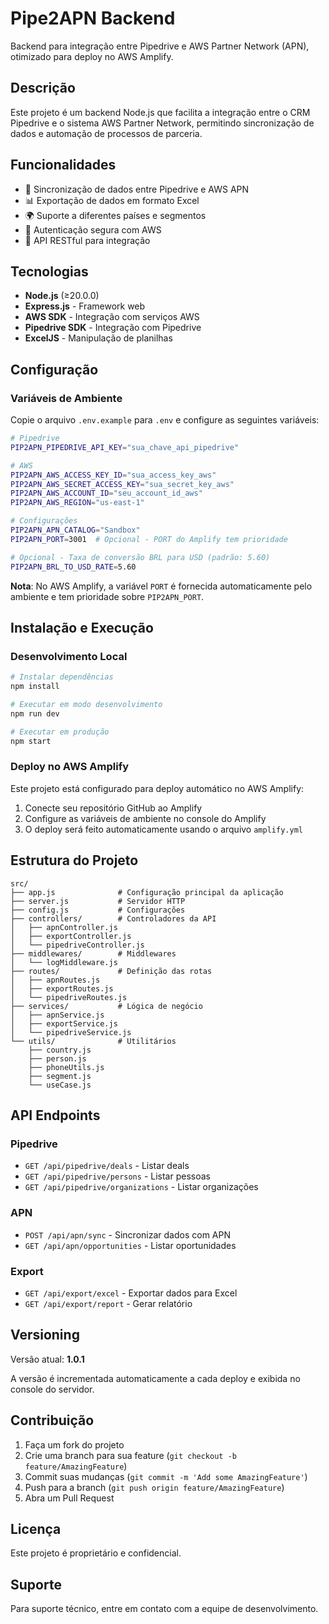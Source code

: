# Pipe2APN Backend

Backend para integração entre Pipedrive e AWS Partner Network (APN), otimizado para deploy no AWS Amplify.

## Descrição

Este projeto é um backend Node.js que facilita a integração entre o CRM Pipedrive e o sistema AWS Partner Network, permitindo sincronização de dados e automação de processos de parceria.

## Funcionalidades

- 🔄 Sincronização de dados entre Pipedrive e AWS APN
- 📊 Exportação de dados em formato Excel
- 🌍 Suporte a diferentes países e segmentos
- 🔐 Autenticação segura com AWS
- 📱 API RESTful para integração

## Tecnologias

- **Node.js** (≥20.0.0)
- **Express.js** - Framework web
- **AWS SDK** - Integração com serviços AWS
- **Pipedrive SDK** - Integração com Pipedrive
- **ExcelJS** - Manipulação de planilhas

## Configuração

### Variáveis de Ambiente

Copie o arquivo `.env.example` para `.env` e configure as seguintes variáveis:

```bash
# Pipedrive
PIP2APN_PIPEDRIVE_API_KEY="sua_chave_api_pipedrive"

# AWS
PIP2APN_AWS_ACCESS_KEY_ID="sua_access_key_aws"
PIP2APN_AWS_SECRET_ACCESS_KEY="sua_secret_key_aws"
PIP2APN_AWS_ACCOUNT_ID="seu_account_id_aws"
PIP2APN_AWS_REGION="us-east-1"

# Configurações
PIP2APN_APN_CATALOG="Sandbox"
PIP2APN_PORT=3001  # Opcional - PORT do Amplify tem prioridade

# Opcional - Taxa de conversão BRL para USD (padrão: 5.60)
PIP2APN_BRL_TO_USD_RATE=5.60
```

**Nota**: No AWS Amplify, a variável `PORT` é fornecida automaticamente pelo ambiente e tem prioridade sobre `PIP2APN_PORT`.

## Instalação e Execução

### Desenvolvimento Local

```bash
# Instalar dependências
npm install

# Executar em modo desenvolvimento
npm run dev

# Executar em produção
npm start
```

### Deploy no AWS Amplify

Este projeto está configurado para deploy automático no AWS Amplify:

1. Conecte seu repositório GitHub ao Amplify
2. Configure as variáveis de ambiente no console do Amplify
3. O deploy será feito automaticamente usando o arquivo `amplify.yml`

## Estrutura do Projeto

```
src/
├── app.js              # Configuração principal da aplicação
├── server.js           # Servidor HTTP
├── config.js           # Configurações
├── controllers/        # Controladores da API
│   ├── apnController.js
│   ├── exportController.js
│   └── pipedriveController.js
├── middlewares/        # Middlewares
│   └── logMiddleware.js
├── routes/             # Definição das rotas
│   ├── apnRoutes.js
│   ├── exportRoutes.js
│   └── pipedriveRoutes.js
├── services/           # Lógica de negócio
│   ├── apnService.js
│   ├── exportService.js
│   └── pipedriveService.js
└── utils/              # Utilitários
    ├── country.js
    ├── person.js
    ├── phoneUtils.js
    ├── segment.js
    └── useCase.js
```

## API Endpoints

### Pipedrive
- `GET /api/pipedrive/deals` - Listar deals
- `GET /api/pipedrive/persons` - Listar pessoas
- `GET /api/pipedrive/organizations` - Listar organizações

### APN
- `POST /api/apn/sync` - Sincronizar dados com APN
- `GET /api/apn/opportunities` - Listar oportunidades

### Export
- `GET /api/export/excel` - Exportar dados para Excel
- `GET /api/export/report` - Gerar relatório

## Versioning

Versão atual: **1.0.1**

A versão é incrementada automaticamente a cada deploy e exibida no console do servidor.

## Contribuição

1. Faça um fork do projeto
2. Crie uma branch para sua feature (`git checkout -b feature/AmazingFeature`)
3. Commit suas mudanças (`git commit -m 'Add some AmazingFeature'`)
4. Push para a branch (`git push origin feature/AmazingFeature`)
5. Abra um Pull Request

## Licença

Este projeto é proprietário e confidencial.

## Suporte

Para suporte técnico, entre em contato com a equipe de desenvolvimento.

